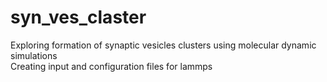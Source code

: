 # syn_ves_claster
Exploring formation of synaptic vesicles clusters using molecular dynamic simulations <br />
Creating input and configuration files for lammps <br />
